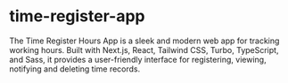 # time-register-app
The Time Register Hours App is a sleek and modern web app for tracking working hours. Built with Next.js, React, Tailwind CSS, Turbo, TypeScript, and Sass, it provides a user-friendly interface for registering, viewing, notifying and deleting time records.
